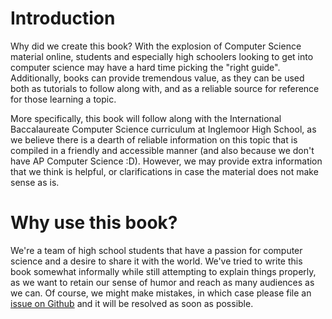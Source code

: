 # Introduction

Why did we create this book? With the explosion of Computer Science
material online, students and especially high schoolers looking to
get into computer science may have a hard time picking
the "right guide". Additionally, books can provide tremendous value, as 
they can be used both as tutorials to follow along with, and as a reliable
source for reference for those learning a topic.

More specifically, this book will follow along with the International Baccalaureate Computer
Science curriculum at Inglemoor High School, as we believe there is a dearth of reliable
information on this topic that is compiled in a friendly and accessible manner (and also because
we don't have AP Computer Science :D). However,
we may provide extra information that we think is helpful, or clarifications in case the material
does not make sense as is.


# Why use this book?
We're a team of high school students that have a passion for computer science and a desire to share it with the world. 
We've tried to write this book somewhat informally while still attempting to explain things properly, as we want to 
retain our sense of humor and reach as many audiences as we can. Of course, we might make mistakes, in which case 
please file an [issue on Github](https://github.com/Inglemoor-Coding-Computing/IBComputerScienceBook/issues)
and it will be resolved as soon as possible.

